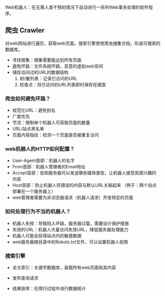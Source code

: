 Web机器人：在无需人类干预的情况下自动进行一系列Web事务处理的软件程序。

## 爬虫 Crawler

对web网站进行遍历，获取web页面。搜索引擎使用爬虫搜集文档，形成可搜索的数据库。

- 寻找根集：根集需要能达到所有页面
- 避免环路：文件系统环路，恶意的虚拟web空间
- 储存访问过的URL的数据结构
  1. 树/散列表：记录已访问的URL
  2. 检查点：将已访问的URL列表即时保存在硬盘

### 爬虫如何避免环路？

- 规范化URL：避免别名
- 广度优先
- 节流：限制单个机器人可获取页面的数量
- URL/站点黑名单
- 页面内容指纹：检测一个页面是否被重复访问

### web机器人的HTTP如何配置？

- User-Agent首部：机器人的名字
- From首部：机器人管理者的Email地址
- Accept首部：告知服务器可以发送哪些媒体类型，让机器人接受其感兴趣的内容
- Host首部：防止机器人将错误的内容与默认URL关联起来 （例子：两个站点部署在一个服务器上）
- web管理者需要为非浏览器请求（机器人请求）开发特定的页面

### 如何处理行为不当的机器人？

- 机器人失控：导致陷入环路，服务器过载，需要设计保护措施
- 失效的URL：机器人大量访问失效URL，降低服务器处理能力
- 机器人可能会获得站点内的敏感数据
- web服务器根目录中的Robots.txt文件，可以设置机器人权限

### 搜索引擎

- 全文索引：关键字数据库，装载所有web页面和其内容

- 发布查询请求

- 结果排序：在爬行过程中进行数据统计

  

  



